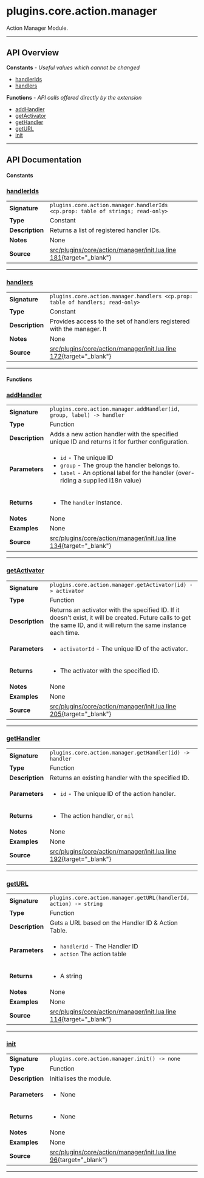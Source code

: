 # plugins.core.action.manager

Action Manager Module.

---

## API Overview
**Constants** - _Useful values which cannot be changed_
 * [handlerIds](#handlerids)
 * [handlers](#handlers)

**Functions** - _API calls offered directly by the extension_
 * [addHandler](#addhandler)
 * [getActivator](#getactivator)
 * [getHandler](#gethandler)
 * [getURL](#geturl)
 * [init](#init)


---

## API Documentation

#### Constants


### [handlerIds](#handlerids)

|                                             |                                                                                     |
| --------------------------------------------|-------------------------------------------------------------------------------------|
| **Signature**                               | `plugins.core.action.manager.handlerIds <cp.prop: table of strings; read-only>`                                                                    |
| **Type**                                    | Constant                                                                     |
| **Description**                             | Returns a list of registered handler IDs.                                                                     |
| **Notes**                                   | None |
| **Source**                                  | [src/plugins/core/action/manager/init.lua line 181](https://github.com/CommandPost/CommandPost/blob/develop/src/plugins/core/action/manager/init.lua#L181){target="_blank"} |

---


### [handlers](#handlers)

|                                             |                                                                                     |
| --------------------------------------------|-------------------------------------------------------------------------------------|
| **Signature**                               | `plugins.core.action.manager.handlers <cp.prop: table of handlers; read-only>`                                                                    |
| **Type**                                    | Constant                                                                     |
| **Description**                             | Provides access to the set of handlers registered with the manager. It                                                                     |
| **Notes**                                   | None |
| **Source**                                  | [src/plugins/core/action/manager/init.lua line 172](https://github.com/CommandPost/CommandPost/blob/develop/src/plugins/core/action/manager/init.lua#L172){target="_blank"} |

---

#### Functions


### [addHandler](#addhandler)

|                                             |                                                                                     |
| --------------------------------------------|-------------------------------------------------------------------------------------|
| **Signature**                               | `plugins.core.action.manager.addHandler(id, group, label) -> handler`                                                                    |
| **Type**                                    | Function                                                                     |
| **Description**                             | Adds a new action handler with the specified unique ID and returns it for further configuration.                                                                     |
| **Parameters**                              | <ul><li>`id`		- The unique ID</li><li>`group`   - The group the handler belongs to.</li><li>`label`   - An optional label for the handler (over-riding a supplied i18n value)</li></ul> |
| **Returns**                                 | <ul><li>The `handler` instance.</li></ul>          |
| **Notes**                                   | None |
| **Examples**                                | None |
| **Source**                                  | [src/plugins/core/action/manager/init.lua line 134](https://github.com/CommandPost/CommandPost/blob/develop/src/plugins/core/action/manager/init.lua#L134){target="_blank"} |

---


### [getActivator](#getactivator)

|                                             |                                                                                     |
| --------------------------------------------|-------------------------------------------------------------------------------------|
| **Signature**                               | `plugins.core.action.manager.getActivator(id) -> activator`                                                                    |
| **Type**                                    | Function                                                                     |
| **Description**                             | Returns an activator with the specified ID. If it doesn't exist, it will be created. Future calls to get the same ID, and it will return the same instance each time.                                                                     |
| **Parameters**                              | <ul><li>`activatorId`		- The unique ID of the activator.</li></ul> |
| **Returns**                                 | <ul><li>The activator with the specified ID.</li></ul>          |
| **Notes**                                   | None |
| **Examples**                                | None |
| **Source**                                  | [src/plugins/core/action/manager/init.lua line 205](https://github.com/CommandPost/CommandPost/blob/develop/src/plugins/core/action/manager/init.lua#L205){target="_blank"} |

---


### [getHandler](#gethandler)

|                                             |                                                                                     |
| --------------------------------------------|-------------------------------------------------------------------------------------|
| **Signature**                               | `plugins.core.action.manager.getHandler(id) -> handler`                                                                    |
| **Type**                                    | Function                                                                     |
| **Description**                             | Returns an existing handler with the specified ID.                                                                     |
| **Parameters**                              | <ul><li>`id`			- The unique ID of the action handler.</li></ul> |
| **Returns**                                 | <ul><li>The action handler, or `nil`</li></ul>          |
| **Notes**                                   | None |
| **Examples**                                | None |
| **Source**                                  | [src/plugins/core/action/manager/init.lua line 192](https://github.com/CommandPost/CommandPost/blob/develop/src/plugins/core/action/manager/init.lua#L192){target="_blank"} |

---


### [getURL](#geturl)

|                                             |                                                                                     |
| --------------------------------------------|-------------------------------------------------------------------------------------|
| **Signature**                               | `plugins.core.action.manager.getURL(handlerId, action) -> string`                                                                    |
| **Type**                                    | Function                                                                     |
| **Description**                             | Gets a URL based on the Handler ID & Action Table.                                                                     |
| **Parameters**                              | <ul><li>`handlerId` - The Handler ID</li><li>`action` The action table</li></ul> |
| **Returns**                                 | <ul><li>A string</li></ul>          |
| **Notes**                                   | None |
| **Examples**                                | None |
| **Source**                                  | [src/plugins/core/action/manager/init.lua line 114](https://github.com/CommandPost/CommandPost/blob/develop/src/plugins/core/action/manager/init.lua#L114){target="_blank"} |

---


### [init](#init)

|                                             |                                                                                     |
| --------------------------------------------|-------------------------------------------------------------------------------------|
| **Signature**                               | `plugins.core.action.manager.init() -> none`                                                                    |
| **Type**                                    | Function                                                                     |
| **Description**                             | Initialises the module.                                                                     |
| **Parameters**                              | <ul><li>None</li></ul> |
| **Returns**                                 | <ul><li>None</li></ul>          |
| **Notes**                                   | None |
| **Examples**                                | None |
| **Source**                                  | [src/plugins/core/action/manager/init.lua line 96](https://github.com/CommandPost/CommandPost/blob/develop/src/plugins/core/action/manager/init.lua#L96){target="_blank"} |

---


